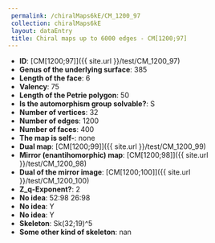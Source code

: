```yaml
--- 
 permalink: /chiralMaps6kE/CM_1200_97 
 collection: chiralMaps6kE
 layout: dataEntry
 title: Chiral maps up to 6000 edges - CM[1200;97]
---
```


- **ID**: [CM[1200;97]]({{ site.url }}/test/CM_1200_97)
- **Genus of the underlying surface**: 385
- **Length of the face**: 6
- **Valency**: 75
- **Length of the Petrie polygon**: 50
- **Is the automorphism group solvable?**: S
- **Number of vertices**: 32
- **Number of edges**: 1200
- **Number of faces**: 400
- **The map is self-**: none
- **Dual map**: [CM[1200;99]]({{ site.url }}/test/CM_1200_99)
- **Mirror (enantihomorphic) map**: [CM[1200;98]]({{ site.url }}/test/CM_1200_98)
- **Dual of the mirror image**: [CM[1200;100]]({{ site.url }}/test/CM_1200_100)
- **Z_q-Exponent?**: 2
- **No idea**:  52:98 26:98
- **No idea**: Y
- **No idea**: Y
- **Skeleton**: Sk(32;19)^5
- **Some other kind of skeleton**: nan
